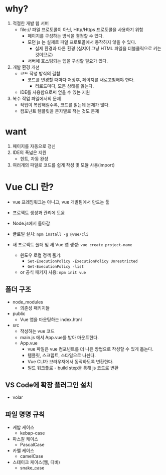 # why?
1. 적절한 개발 웹 서버
    - file:// 파일 프로토콜이 아닌, Http/Https 프로토콜을 사용하기 위함
        - 페이지를 구성하는 방식을 결정할 수 있다.
        - 모던 js 는 실제로 파일 프로토콜에서 동작하지 않을 수 있다. 
            - 실제 환경과 다른 환경 (심지어 그냥 HTML 파일을 더블클릭으로 키는 것이므로)
        - 서버에 호스팅되는 앱을 구성할 필요가 있다.
2. 개발 환경 개선
    - 코드 작성 방식의 결함
        - 코드를 변경할 때마다 저장후, 페이지를 새로고침해야 한다.
            - 리로드마다, 모든 상태를 잃는다.
    - IDE를 사용함으로써 얻을 수 있는 지원
3. 복수 작업 파일에서의 문제
    - 작업이 복잡해질수록, 코드를 읽는데 문제가 많다.
    - 컴포넌트 템플릿을 문자열로 적는 것도 문제

# want
1. 페이지를 자동으로 갱신
2. IDE의 폭넓은 지원
    - 힌트, 자동 완성
3. 여러개의 파일로 코드를 쉽게 작성 및 모듈 사용(import)

# Vue CLI 란?
- vue 프레임워크는 아니고, vue 개발팀에서 만드는 툴
- 프로젝트 생성과 관리에 도움
- Node.js에서 돌아감

- 글로벌 설치: `npm install -g @vue/cli`

- 새 프로젝트 폴더 및 새 Vue 앱 생성: `vue create project-name`
    - 윈도우 로컬 정책 풀기: 
        - `Set-ExecutionPolicy -ExecutionPolicy Unrestricted`
        - `Get-ExecutionPolicy -list`
    - or 공식 패키지 사용: `npm init vue`

## 폴더 구조
- node_modules
    - 의존성 패키지들
- public
    - Vue 앱을 마운팅하는 index.html
- src
    - 작성하는 vue 코드
    - main.js 에서 App.vue를 받아 마운트한다.
    - App.vue
        - vue 파일은 vue 컴포넌트를 더 나은 방법으로 작성할 수 있게 돕는다.
        - 템플릿, 스크립트, 스타일으로 나뉜다.
        - Vue CLI가 브러우저에서 동작하도록 변환한다.
        - 빌드 워크플로 - build step을 통해 js 코드로 변환

## VS Code에 확장 플러그인 설치
- volar

## 파일 명명 규칙
- 케밥 케이스
    - kebap-case
- 파스칼 케이스
    - PascalCase
- 카멜 케이스
    - camelCase
- 스테이크 케이스(웹, 디비)
    - snake_case

 